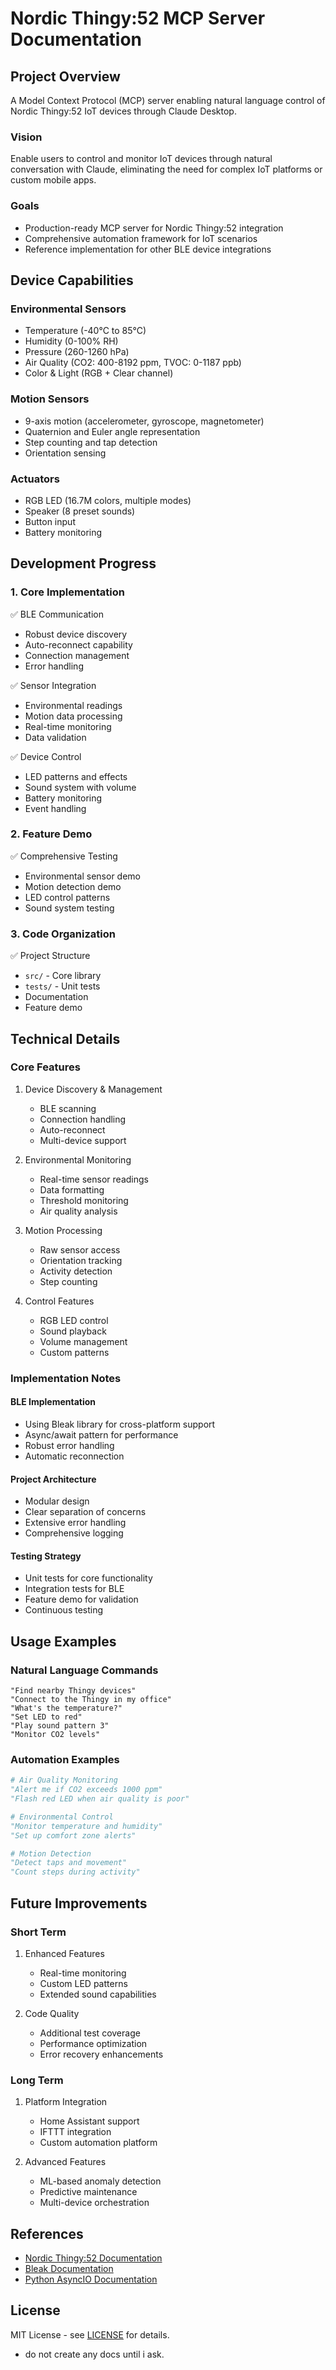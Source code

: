 # Nordic Thingy:52 MCP Server Documentation

## Project Overview

A Model Context Protocol (MCP) server enabling natural language control of Nordic Thingy:52 IoT devices through Claude Desktop.

### Vision
Enable users to control and monitor IoT devices through natural conversation with Claude, eliminating the need for complex IoT platforms or custom mobile apps.

### Goals
- Production-ready MCP server for Nordic Thingy:52 integration
- Comprehensive automation framework for IoT scenarios
- Reference implementation for other BLE device integrations

## Device Capabilities

### Environmental Sensors
- Temperature (-40°C to 85°C)
- Humidity (0-100% RH)
- Pressure (260-1260 hPa)
- Air Quality (CO2: 400-8192 ppm, TVOC: 0-1187 ppb)
- Color & Light (RGB + Clear channel)

### Motion Sensors
- 9-axis motion (accelerometer, gyroscope, magnetometer)
- Quaternion and Euler angle representation
- Step counting and tap detection
- Orientation sensing

### Actuators
- RGB LED (16.7M colors, multiple modes)
- Speaker (8 preset sounds)
- Button input
- Battery monitoring

## Development Progress

### 1. Core Implementation
✅ BLE Communication
- Robust device discovery
- Auto-reconnect capability
- Connection management
- Error handling

✅ Sensor Integration
- Environmental readings
- Motion data processing
- Real-time monitoring
- Data validation

✅ Device Control
- LED patterns and effects
- Sound system with volume
- Battery monitoring
- Event handling

### 2. Feature Demo
✅ Comprehensive Testing
- Environmental sensor demo
- Motion detection demo
- LED control patterns
- Sound system testing

### 3. Code Organization
✅ Project Structure
- `src/` - Core library
- `tests/` - Unit tests
- Documentation
- Feature demo

## Technical Details

### Core Features
1. Device Discovery & Management
   - BLE scanning
   - Connection handling
   - Auto-reconnect
   - Multi-device support

2. Environmental Monitoring
   - Real-time sensor readings
   - Data formatting
   - Threshold monitoring
   - Air quality analysis

3. Motion Processing
   - Raw sensor access
   - Orientation tracking
   - Activity detection
   - Step counting

4. Control Features
   - RGB LED control
   - Sound playback
   - Volume management
   - Custom patterns

### Implementation Notes

#### BLE Implementation
- Using Bleak library for cross-platform support
- Async/await pattern for performance
- Robust error handling
- Automatic reconnection

#### Project Architecture
- Modular design
- Clear separation of concerns
- Extensive error handling
- Comprehensive logging

#### Testing Strategy
- Unit tests for core functionality
- Integration tests for BLE
- Feature demo for validation
- Continuous testing

## Usage Examples

### Natural Language Commands
```
"Find nearby Thingy devices"
"Connect to the Thingy in my office"
"What's the temperature?"
"Set LED to red"
"Play sound pattern 3"
"Monitor CO2 levels"
```

### Automation Examples
```python
# Air Quality Monitoring
"Alert me if CO2 exceeds 1000 ppm"
"Flash red LED when air quality is poor"

# Environmental Control
"Monitor temperature and humidity"
"Set up comfort zone alerts"

# Motion Detection
"Detect taps and movement"
"Count steps during activity"
```

## Future Improvements

### Short Term
1. Enhanced Features
   - Real-time monitoring
   - Custom LED patterns
   - Extended sound capabilities

2. Code Quality
   - Additional test coverage
   - Performance optimization
   - Error recovery enhancements

### Long Term
1. Platform Integration
   - Home Assistant support
   - IFTTT integration
   - Custom automation platform

2. Advanced Features
   - ML-based anomaly detection
   - Predictive maintenance
   - Multi-device orchestration

## References

- [Nordic Thingy:52 Documentation](https://infocenter.nordicsemi.com/topic/struct_nrf52/struct/nrf52_ble_thingy52.html)
- [Bleak Documentation](https://bleak.readthedocs.io/)
- [Python AsyncIO Documentation](https://docs.python.org/3/library/asyncio.html)

## License

MIT License - see [LICENSE](LICENSE) for details.
- do not create any docs until i ask.